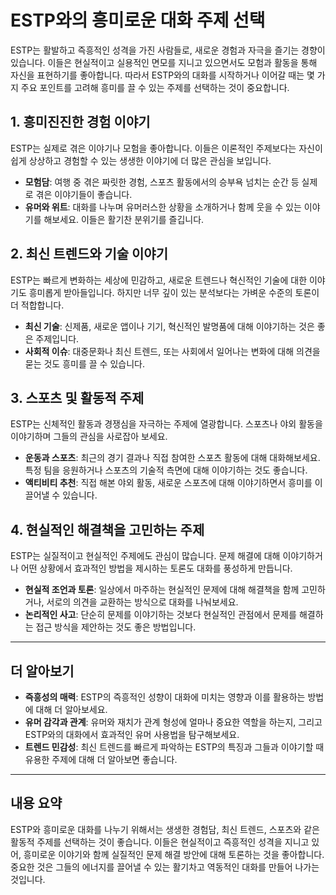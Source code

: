 # ESTP와의 흥미로운 대화 주제 선택

ESTP는 활발하고 즉흥적인 성격을 가진 사람들로, 새로운 경험과 자극을 즐기는 경향이 있습니다. 이들은 현실적이고 실용적인 면모를 지니고 있으면서도 모험과 활동을 통해 자신을 표현하기를 좋아합니다. 따라서 ESTP와의 대화를 시작하거나 이어갈 때는 몇 가지 주요 포인트를 고려해 흥미를 끌 수 있는 주제를 선택하는 것이 중요합니다.

## 1. 흥미진진한 경험 이야기

ESTP는 실제로 겪은 이야기나 모험을 좋아합니다. 이들은 이론적인 주제보다는 자신이 쉽게 상상하고 경험할 수 있는 생생한 이야기에 더 많은 관심을 보입니다.

- **모험담**: 여행 중 겪은 짜릿한 경험, 스포츠 활동에서의 승부욕 넘치는 순간 등 실제로 겪은 이야기들이 좋습니다.
- **유머와 위트**: 대화를 나누며 유머러스한 상황을 소개하거나 함께 웃을 수 있는 이야기를 해보세요. 이들은 활기찬 분위기를 즐깁니다.

## 2. 최신 트렌드와 기술 이야기

ESTP는 빠르게 변화하는 세상에 민감하고, 새로운 트렌드나 혁신적인 기술에 대한 이야기도 흥미롭게 받아들입니다. 하지만 너무 깊이 있는 분석보다는 가벼운 수준의 토론이 더 적합합니다.

- **최신 기술**: 신제품, 새로운 앱이나 기기, 혁신적인 발명품에 대해 이야기하는 것은 좋은 주제입니다.
- **사회적 이슈**: 대중문화나 최신 트렌드, 또는 사회에서 일어나는 변화에 대해 의견을 묻는 것도 흥미를 끌 수 있습니다.

## 3. 스포츠 및 활동적 주제

ESTP는 신체적인 활동과 경쟁심을 자극하는 주제에 열광합니다. 스포츠나 야외 활동을 이야기하며 그들의 관심을 사로잡아 보세요.

- **운동과 스포츠**: 최근의 경기 결과나 직접 참여한 스포츠 활동에 대해 대화해보세요. 특정 팀을 응원하거나 스포츠의 기술적 측면에 대해 이야기하는 것도 좋습니다.
- **액티비티 추천**: 직접 해본 야외 활동, 새로운 스포츠에 대해 이야기하면서 흥미를 이끌어낼 수 있습니다.

## 4. 현실적인 해결책을 고민하는 주제

ESTP는 실질적이고 현실적인 주제에도 관심이 많습니다. 문제 해결에 대해 이야기하거나 어떤 상황에서 효과적인 방법을 제시하는 토론도 대화를 풍성하게 만듭니다.

- **현실적 조언과 토론**: 일상에서 마주하는 현실적인 문제에 대해 해결책을 함께 고민하거나, 서로의 의견을 교환하는 방식으로 대화를 나눠보세요.
- **논리적인 사고**: 단순히 문제를 이야기하는 것보다 현실적인 관점에서 문제를 해결하는 접근 방식을 제안하는 것도 좋은 방법입니다.

---

## 더 알아보기

- **즉흥성의 매력**: ESTP의 즉흥적인 성향이 대화에 미치는 영향과 이를 활용하는 방법에 대해 더 알아보세요.
- **유머 감각과 관계**: 유머와 재치가 관계 형성에 얼마나 중요한 역할을 하는지, 그리고 ESTP와의 대화에서 효과적인 유머 사용법을 탐구해보세요.
- **트렌드 민감성**: 최신 트렌드를 빠르게 파악하는 ESTP의 특징과 그들과 이야기할 때 유용한 주제에 대해 더 알아보면 좋습니다.

---

## 내용 요약

ESTP와 흥미로운 대화를 나누기 위해서는 생생한 경험담, 최신 트렌드, 스포츠와 같은 활동적 주제를 선택하는 것이 좋습니다. 이들은 현실적이고 즉흥적인 성격을 지니고 있어, 흥미로운 이야기와 함께 실질적인 문제 해결 방안에 대해 토론하는 것을 좋아합니다. 중요한 것은 그들의 에너지를 끌어낼 수 있는 활기차고 역동적인 대화를 만들어 나가는 것입니다.